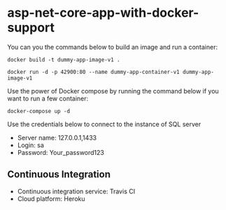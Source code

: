 # asp-net-core-app-with-docker-support
You can you the commands below to build an image and run a container:

`docker build -t dummy-app-image-v1 .`

`docker run -d -p 42900:80 --name dummy-app-container-v1 dummy-app-image-v1`

Use the power of Docker compose by running the command below if you want to run a few container:

`docker-compose up -d`

Use the credentials below to connect to the instance of SQL server
- Server name: 127.0.0.1,1433
- Login: sa
- Password: Your_password123

## Continuous Integration
- Continuous integration service: Travis CI
- Cloud platform: Heroku

